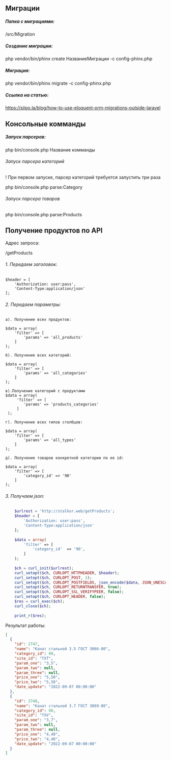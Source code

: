 ## Миграции

##### Папка с миграциями:

/src/Migration

##### Создание миграции:

php vendor/bin/phinx create НазваниеМиграции -c config-phinx.php

##### Миграция:

php vendor/bin/phinx migrate -c config-phinx.php

##### Ссылка на статью:

https://siipo.la/blog/how-to-use-eloquent-orm-migrations-outside-laravel


## Консольные комманды

##### Запуск парсеров:

php bin/console.php Название комманды

###### Запуск парсера категорий
! При первом запуске, парсер категорий требуется запустить три раза

php bin/console.php parse:Category

###### Запуск парсера товаров

php bin/console.php parse:Products


## Получение продуктов по API

Адрес запроса:

/getProducts

###### 1. Передаем заголовок:

    $header = [
        'Authorization: user:pass',
        'Content-Type:application/json'
    ];
    
###### 2. Передаем параметры:

    а). Получение всех продуктов: 
    
    $data = array(
        'filter' => [
            'params' => 'all_products'
        ]
    );
    
    б). Получение всех категорий:
    
    $data = array(
        'filter' => [
            'params' => 'all_categories'
        ]
    );
    
    в).Получение категорий с продуктами
    $data = array(
         'filter' => [
            'params' => 'products_categories'
         ]
     );
    
    г). Получение всех типов столбцов:
    
    $data = array(
        'filter' => [
            'params' => 'all_types'
        ]
    );
    
    д). Получение товаров конкретной категории по ее id:
    
    $data = array(
        'filter' => [
            'category_id' => '90'
        ]
    );


###### 3. Получаем json:

```php
    $urlrest = 'http://stalkor.web/getProducts';
    $header = [
        'Authorization: user:pass',
        'Content-Type:application/json'
    ];
    
    $data = array(
        'filter' => [
            'category_id'  => '90',
        ]
    );
    
    $ch = curl_init($urlrest);
    curl_setopt($ch, CURLOPT_HTTPHEADER, $header);
    curl_setopt($ch, CURLOPT_POST, 1);
    curl_setopt($ch, CURLOPT_POSTFIELDS, json_encode($data, JSON_UNESCAPED_UNICODE));
    curl_setopt($ch, CURLOPT_RETURNTRANSFER, true);
    curl_setopt($ch, CURLOPT_SSL_VERIFYPEER, false);
    curl_setopt($ch, CURLOPT_HEADER, false);
    $res = curl_exec($ch);
    curl_close($ch);
    
    print_r($res);
```

Результат работы:

```json
[
  {
    "id": 2747,
    "name": "Канат стальной 3.5 ГОСТ 3066-80",
    "category_id": 90,
    "site_id": "TXT",
    "param_one": "3,5",
    "param_two": null,
    "param_three": null,
    "price_one": "5,50",
    "price_two": "5,50",
    "date_update": "2022-09-07 00:00:00"
  },
  {
    "id": 2748,
    "name": "Канат стальной 3.7 ГОСТ 3069-80",
    "category_id": 90,
    "site_id": "TXV",
    "param_one": "3,7",
    "param_two": null,
    "param_three": null,
    "price_one": "4,40",
    "price_two": "4,40",
    "date_update": "2022-09-07 00:00:00"
  }
]
```


